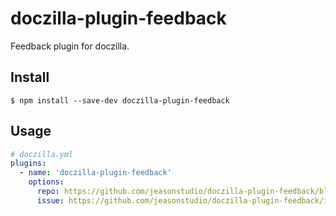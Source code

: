 # doczilla-plugin-feedback

Feedback plugin for doczilla.

## Install

```shell
$ npm install --save-dev doczilla-plugin-feedback
```

## Usage

```yml
# doczilla.yml
plugins:
  - name: 'doczilla-plugin-feedback'
    options:
      repo: https://github.com/jeasonstudio/doczilla-plugin-feedback/blob/master/{{filename}}
      issue: https://github.com/jeasonstudio/doczilla-plugin-feedback/issues/new
```
